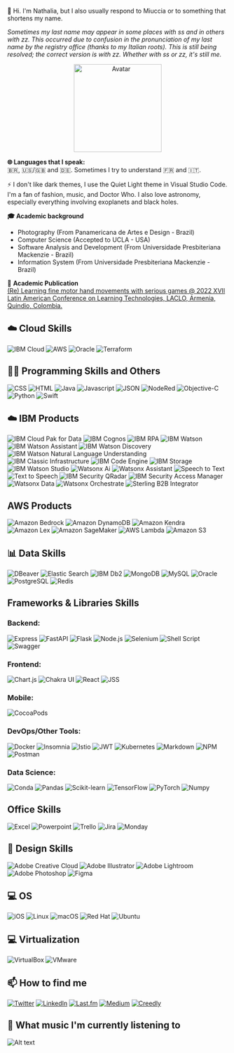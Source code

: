 👋 Hi. I'm Nathalia, but I also usually respond to Miuccia or to something that shortens my name.

_Sometimes my last name may appear in some places with ss and in others with zz. This occurred due to confusion in the pronunciation of my last name by the registry office (thanks to my Italian roots). This is still being resolved; the correct version is with zz. Whether with ss or zz, it's still me._

<p align="center">
  <img src="https://i.ibb.co/Ry3ZPLV/avatar.png" alt="Avatar" width="200">
</p>

<b> 🌐 Languages that I speak: </b>  
🇧🇷, 🇺🇸/🇬🇧 and 🇩🇪. Sometimes I try to understand 🇫🇷 and 🇮🇹.

⚡️ I don't like dark themes, I use the Quiet Light theme in Visual Studio Code. I'm a fan of fashion, music, and Doctor Who. I also love astronomy, especially everything involving exoplanets and black holes.

<b> 🎓 Academic background </b>  
- Photography (From Panamericana de Artes e Design - Brazil)
- Computer Science (Accepted to UCLA - USA)
- Software Analysis and Development (From Universidade Presbiteriana Mackenzie - Brazil)
- Information System (From Universidade Presbiteriana Mackenzie - Brazil)

📔 <b> Academic Publication </b>  
[(Re) Learning fine motor hand movements with serious games @ 2022 XVII Latin American Conference on Learning Technologies, LACLO, Armenia, Quindio, Colombia.](https://www.aminer.org/pub/63cc736290e50fcafdd36c04/re-learning-fine-motor-hand-movements-with-serious-games)

## ☁️ Cloud Skills  
![IBM Cloud](https://img.shields.io/badge/IBM%20Cloud-1261FE?style=for-the-badge&logo=IBM%20Cloud&logoColor=white) ![AWS](https://img.shields.io/badge/Amazon_AWS-FF9900?style=for-the-badge&logo=amazonaws&logoColor=white) ![Oracle](https://img.shields.io/badge/Oracle-F80000?style=for-the-badge&logo=oracle&logoColor=black) ![Terraform](https://img.shields.io/badge/Terraform-7B42BC?style=for-the-badge&logo=terraform&logoColor=white)

## 👩‍💻 Programming Skills and Others

![CSS](https://img.shields.io/badge/CSS3-1572B6?style=for-the-badge&logo=css3&logoColor=white) ![HTML](https://img.shields.io/badge/HTML5-E34F26?style=for-the-badge&logo=html5&logoColor=white) ![Java](https://img.shields.io/badge/Java-007396?style=for-the-badge&logo=java&logoColor=white)
![Javascript](https://img.shields.io/badge/JavaScript-323330?style=for-the-badge&logo=javascript&logoColor=F7DF1E) ![JSON](https://img.shields.io/badge/json-5E5C5C?style=for-the-badge&logo=json&logoColor=white) ![NodeRed](https://img.shields.io/badge/Node--Red-8F0000?style=for-the-badge&logo=nodered&logoColor=white) ![Objective-C](https://img.shields.io/badge/Objective--C-438eff?style=for-the-badge&logo=objc&logoColor=white) ![Python](https://img.shields.io/badge/Python-FFD43B?style=for-the-badge&logo=python&logoColor=blue)
![Swift](https://img.shields.io/badge/Swift-FA7343?style=for-the-badge&logo=swift&logoColor=white)

## ☁️ IBM Products
![IBM Cloud Pak for Data](https://img.shields.io/badge/IBM%20Cloud%20Pak%20for%20Data-0072C6?style=for-the-badge&logo=IBM&logoColor=white) ![IBM Cognos](https://img.shields.io/badge/IBM%20Cognos-%2387CEEB?style=for-the-badge&logo=Watsonx.Ai&logoColor=%23000000&labelColor=%2387CEEB&color=%2387CEEB) ![IBM RPA](https://img.shields.io/badge/IBM%20RPA-%234682B4?style=for-the-badge&logo=Watsonx.Ai&logoColor=%23000000&labelColor=%234682B4&color=%234682B4) ![IBM Watson](https://img.shields.io/badge/IBM%20Watson-5A4FCF?style=for-the-badge&logo=IBM%20Watson&logoColor=white) ![IBM Watson Assistant](https://img.shields.io/badge/IBM%20Watson%20Assistant-5F4B8B?style=for-the-badge&logo=IBM&logoColor=white) ![IBM Watson Discovery](https://img.shields.io/badge/IBM%20Watson%20Discovery-5F4B8B?style=for-the-badge&logo=IBM&logoColor=white) ![IBM Watson Natural Language Understanding](https://img.shields.io/badge/IBM%20Watson%20Natural%20Language%20Understanding-5F4B8B?style=for-the-badge&logo=IBM&logoColor=white) ![IBM Classic Infrastructure](https://img.shields.io/badge/IBM%20Classic%20Infrastructure-%2300008B?style=for-the-badge&logo=IBM%20Classic%20Infrastrucut&logoColor=%23000000&labelColor=%2300008B&color=%2300008B) ![IBM Code Engine](https://img.shields.io/badge/IBM%20Code%20Engine-%2300008B?style=for-the-badge&logo=IBM%20Classic%20Infrastrucut&logoColor=%23000000&labelColor=%2300008B&color=%2300008B) ![IBM Storage](https://img.shields.io/badge/IBM%20Storage-%231E90FF?style=for-the-badge&logo=IBM%20Storage&logoColor=%23000000&labelColor=%231E90FF&color=%231E90FF) ![IBM Watson Studio](https://img.shields.io/badge/IBM%20Watson%20Studio-FF7F0E?style=for-the-badge&logo=IBM&logoColor=white) ![Watsonx Ai](https://img.shields.io/badge/watsonx.ai-%23836FFF?style=for-the-badge&logo=Watsonx.Ai&logoColor=%23000000&labelColor=%23836FFF&color=%23836FFF) ![Watsonx Assistant](https://img.shields.io/badge/Watsonx%20Assistant-%236e51fe?style=for-the-badge&logo=Watsonx%20Assistant&logoColor=%23000000&labelColor=%236e51fe&color=%236e51fe) ![Speech to Text](https://img.shields.io/badge/Speech%20to%20Text-%2300008B?style=for-the-badge&logo=IBM%20Classic%20Infrastrucut&logoColor=%23000000&labelColor=%2300008B&color=%2300008B) ![Text to Speech](https://img.shields.io/badge/Text%20to%20Speech-%2300008B?style=for-the-badge&logo=IBM%20Classic%20Infrastrucut&logoColor=%23000000&labelColor=%2300008B&color=%2300008B) ![IBM Security QRadar](https://img.shields.io/badge/IBM%20Security%20QRadar-52284B?style=for-the-badge&logo=IBM&logoColor=white) ![IBM Security Access Manager](https://img.shields.io/badge/IBM%20Security%20Access%20Manager-5A4FCF?style=for-the-badge&logo=IBM&logoColor=white) ![Watsonx Data](https://img.shields.io/badge/Watsonx%20Data-%2300008B?style=for-the-badge&logo=Watsonx%20Data&logoColor=%23000000&labelColor=%2300008B&color=%2300008B) ![Watsonx Orchestrate](https://img.shields.io/badge/Watsonx%20Orchestrate-%231E90FF?style=for-the-badge&logo=Watsonx%20Orchestrate&logoColor=%23000000&labelColor=%231E90FF&color=%231E90FF) ![Sterling B2B Integrator](https://img.shields.io/badge/Sterling%20B2B%20Integrator-%23008080?style=for-the-badge&logo=IBM&logoColor=white&labelColor=%23008080&color=%23008080)

## AWS Products
![Amazon Bedrock](https://img.shields.io/badge/AWS%20Bedrock-%234B9DFC?style=for-the-badge&logo=amazon-aws&logoColor=%23FFFFFF&labelColor=%234B9DFC&color=%234B9DFC) ![Amazon DynamoDB](https://img.shields.io/badge/Amazon%20DynamoDB-%234B9FDA?style=for-the-badge&logo=amazon-aws&logoColor=%23FFFFFF&labelColor=%234B9FDA&color=%234B9FDA) ![Amazon Kendra](https://img.shields.io/badge/Amazon%20Kendra-%234B9FDA?style=for-the-badge&logo=amazon-aws&logoColor=%23FFFFFF&labelColor=%234B9FDA&color=%234B9FDA) ![Amazon Lex](https://img.shields.io/badge/Amazon%20Lex-%2300A8E1?style=for-the-badge&logo=amazon-aws&logoColor=%23FFFFFF&labelColor=%2300A8E1&color=%2300A8E1) ![Amazon SageMaker](https://img.shields.io/badge/Amazon%20SageMaker-%23FF9900?style=for-the-badge&logo=amazon-aws&logoColor=%23FFFFFF&labelColor=%23FF9900&color=%23FF9900) ![AWS Lambda](https://img.shields.io/badge/AWS%20Lambda-%234B9DFC?style=for-the-badge&logo=amazon-aws&logoColor=%23FFFFFF&labelColor=%234B9DFC&color=%234B9DFC) ![Amazon S3](https://img.shields.io/badge/Amazon%20S3-%234B9FDA?style=for-the-badge&logo=amazon-aws&logoColor=%23FFFFFF&labelColor=%234B9FDA&color=%234B9FDA)


## 📊 Data Skills   
![DBeaver](https://img.shields.io/badge/dbeaver-382923?style=for-the-badge&logo=dbeaver&logoColor=white) ![Elastic Search](https://img.shields.io/badge/Elastic_Search-005571?style=for-the-badge&logo=elasticsearch&logoColor=white) ![IBM Db2](https://img.shields.io/badge/IBM%20Db2-057CDB?style=for-the-badge&logo=ibm&logoColor=white) ![MongoDB](https://img.shields.io/badge/MongoDB-4EA94B?style=for-the-badge&logo=mongodb&logoColor=white) ![MySQL](https://img.shields.io/badge/MySQL-005C84?style=for-the-badge&logo=mysql&logoColor=white) ![Oracle](https://img.shields.io/badge/Oracle-F80000?style=for-the-badge&logo=Oracle&logoColor=white) ![PostgreSQL](https://img.shields.io/badge/PostgreSQL-316192?style=for-the-badge&logo=postgresql&logoColor=white) ![Redis](https://img.shields.io/badge/redis-%23DD0031.svg?&style=for-the-badge&logo=redis&logoColor=white)

## Frameworks & Libraries Skills   
### Backend:  
![Express](https://img.shields.io/badge/Express%20js-000000?style=for-the-badge&logo=express&logoColor=white) ![FastAPI](https://img.shields.io/badge/fastapi-109989?style=for-the-badge&logo=FASTAPI&logoColor=white) ![Flask](https://img.shields.io/badge/Flask-000000?style=for-the-badge&logo=flask&logoColor=white) ![Node.js](https://img.shields.io/badge/Node%20js-339933?style=for-the-badge&logo=nodedotjs&logoColor=white) ![Selenium](https://img.shields.io/badge/Selenium-43B02A?style=for-the-badge&logo=Selenium&logoColor=white) ![Shell Script](https://img.shields.io/badge/Shell_Script-121011?style=for-the-badge&logo=gnu-bash&logoColor=white) ![Swagger](https://img.shields.io/badge/Swagger-85EA2D?style=for-the-badge&logo=Swagger&logoColor=white)


### Frontend:  
![Chart.js](https://img.shields.io/badge/Chart%20js-FF6384?style=for-the-badge&logo=chartdotjs&logoColor=white) ![Chakra UI](https://img.shields.io/badge/Chakra--UI-319795?style=for-the-badge&logo=chakra-ui&logoColor=white) ![React](https://img.shields.io/badge/React-20232A?style=for-the-badge&logo=react&logoColor=61DAFB) ![JSS](https://img.shields.io/badge/JSS-F7DF1E?style=for-the-badge&logo=JSS&logoColor=white)

### Mobile:  
![CocoaPods](https://img.shields.io/badge/cocoapods-FA2A02?style=for-the-badge&logo=cocoapods&logoColor=white)

### DevOps/Other Tools:  
![Docker](https://img.shields.io/badge/Docker-2CA5E0?style=for-the-badge&logo=docker&logoColor=white) ![Insomnia](https://img.shields.io/badge/Insomnia-5849be?style=for-the-badge&logo=Insomnia&logoColor=white) ![Istio](https://img.shields.io/badge/Istio-466BB0?style=for-the-badge&logo=Istio&logoColor=white) ![JWT](https://img.shields.io/badge/JWT-000000?style=for-the-badge&logo=JSON%20web%20tokens&logoColor=white) ![Kubernetes](https://img.shields.io/badge/kubernetes-326ce5.svg?&style=for-the-badge&logo=kubernetes&logoColor=white) ![Markdown](https://img.shields.io/badge/Markdown-000000?style=for-the-badge&logo=markdown&logoColor=white) ![NPM](https://img.shields.io/badge/npm-CB3837?style=for-the-badge&logo=npm&logoColor=white) ![Postman](https://img.shields.io/badge/Postman-FF6C37?style=for-the-badge&logo=Postman&logoColor=white)

### Data Science:  
![Conda](https://img.shields.io/badge/conda-342B029.svg?&style=for-the-badge&logo=anaconda&logoColor=white) ![Pandas](https://img.shields.io/badge/Pandas-2C2D72?style=for-the-badge&logo=pandas&logoColor=white) ![Scikit-learn](https://img.shields.io/badge/scikit_learn-F7931E?style=for-the-badge&logo=scikit-learn&logoColor=white) ![TensorFlow](https://img.shields.io/badge/TensorFlow-FF6F00?style=for-the-badge&logo=TensorFlow&logoColor=white) ![PyTorch](https://img.shields.io/badge/PyTorch-EE4C2C?style=for-the-badge&logo=PyTorch&logoColor=white) ![Numpy](https://img.shields.io/badge/Numpy-013243?style=for-the-badge&logo=numpy&logoColor=white)

## Office Skills   
![Excel](https://img.shields.io/badge/Microsoft_Excel-217346?style=for-the-badge&logo=microsoft-excel&logoColor=white) ![Powerpoint](https://img.shields.io/badge/Microsoft_PowerPoint-B7472A?style=for-the-badge&logo=microsoft-powerpoint&logoColor=white) ![Trello](https://img.shields.io/badge/Trello-0052CC?style=for-the-badge&logo=trello&logoColor=white) ![Jira](https://img.shields.io/badge/Jira-0052CC?style=for-the-badge&logo=jira&logoColor=white) ![Monday](https://img.shields.io/badge/Monday.com-000000?style=for-the-badge&logo=monday.com&logoColor=white)

## 🎨 Design Skills   
![Adobe Creative Cloud](https://img.shields.io/badge/Adobe%20Creative%20Cloud-DA1F26?style=for-the-badge&logo=Adobe%20Creative%20Cloud&logoColor=white) ![Adobe Illustrator](https://img.shields.io/badge/Adobe%20Illustrator-FF9A00?style=for-the-badge&logo=adobe%20illustrator&logoColor=white) ![Adobe Lightroom](https://img.shields.io/badge/Adobe%20Lightroom-31A8FF?style=for-the-badge&logo=Adobe%20Lightroom&logoColor=white) ![Adobe Photoshop](https://img.shields.io/badge/Adobe%20Photoshop-31A8FF?style=for-the-badge&logo=Adobe%20Photoshop&logoColor=black) ![Figma](https://img.shields.io/badge/Figma-F24E1E?style=for-the-badge&logo=figma&logoColor=white)

## 💻 OS   
![iOS](https://img.shields.io/badge/iOS-000000?style=for-the-badge&logo=ios&logoColor=white) ![Linux](https://img.shields.io/badge/Linux-FCC624?style=for-the-badge&logo=linux&logoColor=black) ![macOS](https://img.shields.io/badge/mac%20os-000000?style=for-the-badge&logo=apple&logoColor=white) ![Red Hat](https://img.shields.io/badge/Red%20Hat-EE0000?style=for-the-badge&logo=redhat&logoColor=white) ![Ubuntu](https://img.shields.io/badge/Ubuntu-E95420?style=for-the-badge&logo=ubuntu&logoColor=white)

##  💻 Virtualization   
![VirtualBox](https://img.shields.io/badge/VirtualBox-21416b?style=for-the-badge&logo=VirtualBox&logoColor=white) ![VMware](https://img.shields.io/badge/VMware-231f20?style=for-the-badge&logo=VMware&logoColor=white)

##  📫 How to find me   
[![Twitter](https://img.shields.io/badge/Twitter-1DA1F2?style=for-the-badge&logo=twitter&logoColor=white)](https://twitter.com/icameasmermaid) [![LinkedIn](https://img.shields.io/badge/LinkedIn-0077B5?style=for-the-badge&logo=linkedin&logoColor=white)](https://www.linkedin.com/in/nathalia-trazzi/) [![Last.fm](https://img.shields.io/badge/last.fm-D51007?style=for-the-badge&logo=last.fm&logoColor=white)](https://www.last.fm/user/its_nasthy) [![Medium](https://img.shields.io/badge/Medium-12100E?style=for-the-badge&logo=medium&logoColor=white)](https://medium.com/@nathalia.trazzi/lists) [![Creedly](https://i.ibb.co/DgbDZ7K/creedly.png)](https://www.credly.com/users/nathalia-trazzi/badges)

## 🎵 What music I'm currently listening to   

![Alt text](https://spotify-recently-played-readme.vercel.app/api?user=gcr5a5hs0ypm1lsqud4n7iv7u&count=4&background_color=ffffff)




